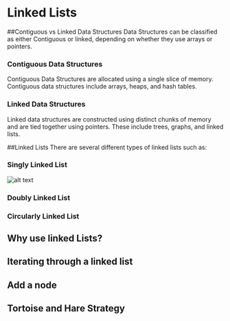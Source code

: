 # Linked Lists

##Contiguous vs Linked Data Structures
Data Structures can be classified as either Contiguous or linked, depending on whether they use arrays or pointers.

### Contiguous Data Structures
Contiguous Data Structures are allocated using a single slice of memory. Contiguous data structures include arrays, heaps, and hash tables.

### Linked Data Structures
Linked data structures are constructed using distinct chunks of memory and are tied together using pointers. These include trees, graphs, and linked lists.

##Linked Lists
There are several different types of linked lists such as:

### Singly Linked List

![alt text](https://cloud.githubusercontent.com/assets/7456865/19910299/1cf4958a-a05a-11e6-867f-44f2ffa386d1.png)

### Doubly Linked List
### Circularly Linked List

## Why use linked Lists?

## Iterating through a linked list
## Add a node
## Tortoise and Hare Strategy


